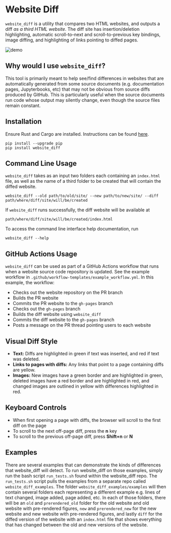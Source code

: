 # Website Diff

`website_diff` is a utility that compares two HTML websites, and outputs a diff *as a third HTML website*.
The diff site has insertion/deletion highlighting, automatic scroll-to-next and scroll-to-previous key bindings,
image diffing, and highlighting of links pointing to diffed pages.

![demo](https://github.com/trevorcampbell/website_diff/assets/59274601/369fd570-cb37-4910-8918-ad77bf0cb9ea)

## Why would I use `website_diff`?
This tool is primarily meant to help see/find differences in websites that are automatically generated from some source
documents (e.g. documentation pages, Jupyterbooks, etc) that may not be obvious from source diffs produced by GitHub.
This is particularly useful when the source documents run code whose output may silently change, even though the source
files remain constant.

## Installation
Ensure Rust and Cargo are installed. Instructions can be found [here](https://www.rust-lang.org/tools/install).

```
pip install --upgrade pip
pip install website_diff
```

## Command Line Usage
`website_diff` takes as an input two folders each containing an `index.html` file, as well as the name of a third folder to be created
that will contain the diffed website.
```
website_diff --old path/to/old/site/ --new path/to/new/site/ --diff path/where/diff/site/will/be/created
```
If `website_diff` runs successfully, the diff website will be available at
```
path/where/diff/site/will/be/created/index.html
```
To access the command line interface help documentation, run
```
website_diff --help
```

## GitHub Actions Usage
`website_diff` can be used as part of a GitHub Actions workflow that runs when a website source code repository is updated.
See the example workflow in `.github/workflow-templates/example_workflow.yml`. In this example, the workflow:
- Checks out the website repository on the PR branch
- Builds the PR website
- Commits the PR website to the `gh-pages` branch
- Checks out the `gh-pages` branch
- Builds the diff website using `website_diff`
- Commits the diff website to the `gh-pages` branch
- Posts a message on the PR thread pointing users to each website

## Visual Diff Style

- **Text:** Diffs are highlighted in green if text was inserted, and red if text was deleted.
- **Links to pages with diffs:** Any links that point to a page containing diffs are yellow.
- **Images:** New images have a green border and are highlighted in green, deleted images have a red border and are highlighted in red, and changed images are outlined in yellow with differences highlighted in red. 

## Keyboard Controls

- When first opening a page with diffs, the browser will scroll to the first diff on the page
- To scroll to the next off-page diff, press the **n** key
- To scroll to the previous off-page diff, press **Shift+n** or **N**

## Examples

There are several examples that can demonstrate the kinds of differences that website_diff will detect. To run website_diff on those examples, simply run the bash script `run_tests.sh` found within the website_diff repo. The `run_tests.sh` script pulls the examples from a separate repo called `website_diff_examples`.  The folder `website_diff_examples/examples` will then contain several folders each representing a different example e.g. lines of text changed, image added, page added, etc. In each of those folders, there will be an `old` and `prerendered_old` folder for the old website and old website with pre-rendered figures, `new` and `prerendered_new` for the new website and new website with pre-rendered figures, and lastly `diff` for the diffed version of the website with an `index.html` file that shows everything that has changed between the old and new versions of the website.
